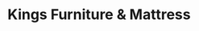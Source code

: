 ---
title: "Kings Furniture & Mattress"
url: /dayton/kings-furniture-and-mattress/
shop: furniture
---